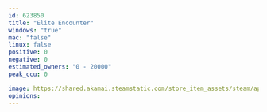 ```yaml
---
id: 623850
title: "Elite Encounter"
windows: "true"
mac: "false"
linux: false
positive: 0
negative: 0
estimated_owners: "0 - 20000"
peak_ccu: 0

image: https://shared.akamai.steamstatic.com/store_item_assets/steam/apps/623850/header.jpg?t=1493959778
opinions:
---
```

